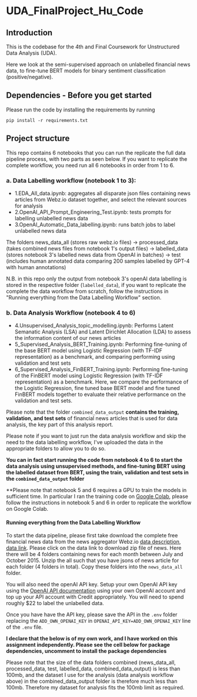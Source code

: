 # UDA_FinalProject_Hu_Code

## Introduction

This is the codebase for the 4th and Final Coursework for Unstructured Data Analysis (UDA).

Here we look at the semi-supervised approach on unlabelled financial news data, to fine-tune BERT models for binary sentiment classification (positive/negative).

## Dependencies - Before you get started

Please run the code by installing the requirements by running

```
pip install -r requirements.txt
```

## Project structure

This repo contains 6 notebooks that you can run the replicate the full data pipeline process, with two parts as seen below. If you want to replicate the complete workflow, you need run all 6 notebooks in order from 1 to 6.

### a. Data Labelling workflow (notebook 1 to 3):
- 1.EDA_All_data.ipynb: aggregates all disparate json files containing news articles from Webz.io dataset together, and select the relevant sources for analysis
- 2.OpenAI_API_Prompt_Engineering_Test.ipynb: tests prompts for labelling unlabelled news data
- 3.OpenAI_Automatic_Data_labelling.ipynb: runs batch jobs to label unlabelled news data

The folders news_data_all (stores raw webz.io files) -> processed_data (takes combined news files from notebook 1's output files) -> labelled_data (stores notebook 3's labelled news data from OpenAI in batches) -> test (includes human annotated data comparing 200 samples labelled by GPT-4 with human annotations)

N.B. in this repo only the output from notebook 3's openAI data labelling is stored in the respective folder (`labelled_data`), if you want to replicate the complete the data workflow from scratch, follow the instructions in "Running everything from the Data Labelling Workflow" section.

### b. Data Analysis Workflow (notebook 4 to 6)
- 4.Unsupervised_Analysis_topic_modelling.ipynb: Performs Latent Semanatic Analysis (LSA) and Latent Dirichlet Allocation (LDA) to assess the information content of our news articles
- 5_Supervised_Analysis_BERT_Training.ipynb: Performing fine-tuning of the base BERT model using Logistic Regression (with TF-IDF representation) as a benchmark, and comparing performing using validation and test sets
- 6_Supervised_Analysis_FinBERT_Training.ipynb: Performing fine-tuning of the FinBERT model using Logistic Regression (with TF-IDF representation) as a benchmark. Here, we compare the performance of the Logistic Regression, fine tuned base BERT model and fine tuned FinBERT models together to evaluate their relative performance on the validation and test sets.

Please note that the folder `combined_data_output` **contains the training, validation, and test sets** of financial news articles that is used for data analysis, the key part of this analysis report.

Please note if you want to just run the data analysis workflow and skip the need to the data labelling workflow, I've uploaded the data in the appropriate folders to allow you to do so.

**You can in fact start running the code from notebook 4 to 6 to start the data analysis using unsupervised methods, and fine-tuning BERT using the labelled dataset from BERT, using the train, validation and test sets in the `combined_data_output` folder**

**Please note that notebook 5 and 6 requires a GPU to train the models in sufficient time. In particular I ran the training code on [Google Colab](https://colab.google/), please follow the instructions in notebook 5 and 6 in order to replicate the workflow on Google Colab.

#### Running everything from the Data Labelling Workflow

To start the data pipeline, please first take download the complete free financial news data from the news aggregator Webz.io [data description](https://staging.webz.io/free-datasets/financial-news-articles/), [data link](https://staging.webz.io/free-datasets-thank-you/?Required_Dataset=financial-news-articles). Please click on the data link to download zip file of news. Here there will be 4 folders containing news for each  month between July and October 2015. Unzip the all such that you have jsons of news article for each folder (4 folders in total). Copy these folders into the `news_data_all` folder.

You will also need the openAI API key. Setup your own OpenAI API key using the [OpenAI API documentation](https://platform.openai.com/docs/overview) using your own OpenAI account and top up your API account with Credit appropriately. You will need to spend roughly $22 to label the unlabelled data.

Once you have have the API key, please save the API in the `.env` folder replacing the `ADD_OWN_OPENAI_KEY` in `OPENAI_API_KEY=ADD_OWN_OPENAI_KEY` line of the `.env` file.

**I declare that the below is of my own work, and I have worked on this assignment independently. Please see the cell below for package dependencies, uncomment to install the package dependencies**

Please note that the size of the data folders combined (news_data_all, processed_data, test, labelled_data, combined_data_output) is less than 100mb, and the dataset I use for the analysis (data analysis workflow above) in the combined_data_output folder is therefore much less than 100mb. Therefore my dataset for analysis fits the 100mb limit as required. 
